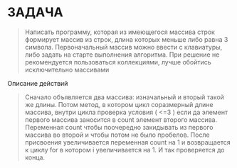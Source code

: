 # ЗАДАЧА


>Написать программу, которая из имеющегося массива строк формирует массив из
>строк, длина которых меньше либо равна 3 символа. Первоначальный массив можно
ввести с клавиатуры, либо задать на старте выполнения алгоритма. При решение 
не рекомендуется пользоваться коллекциями, лучше обойтись исключительно массивами

Описание действий 

>Сначало объявляется два массива: изначальный и вторый такой же длины.
>Потом метод, в котором цикл соразмерный длине массива, внутри цикла проверка условия ( <=3 )
>если да элемент первого массива заносится в count элемент второго массива.
>Переменная count чтобы поочередно закидывать из первого массива во второй и чтобы потом не было пробелов. 
>После присвоения увеличивается переменная count на 1 и возвращается к циклу for в котором i увеличивается на 1. 
И так проверяется до конца.
